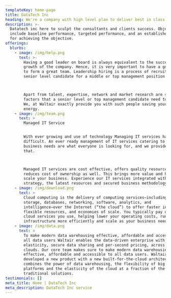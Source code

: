 ```yaml
---
templateKey: home-page
title: DataTech Inc
heading: We're a company with high level plan to deliver best in class services
description: >-
  Datatech inc here to sculpt the consultants and clients success. Objectives
  include baseline performance, targeted performance, and an established date
  for achieving the objective.
offerings:
  blurbs:
    - image: /img/help.png
      text: >-
        Having a good leader on board is always equivalent to the successful
        growth of the company. Hence, it is very important to have a good leader
        to form a great team. Leadership hiring is a process of recruiting a
        senior level candidate for a middle or top management position.



        Apart from talent, expertise, network and market research are some
        factors that a senior level or top management candidate need to possess.
        We, at Waltair exactly provide you with such people saving your time and
        energy.
    - image: /img/team.png
      text: >
        Managed IT Service


        With ever growing and use of technology Managing IT services has become
        difficult. An ever ready management of IT services catering to specific
        business needs are what everyone is looking for, and we provide exactly
        that.



        Managed IT services are cost effective, offers quality resources, and
        reduces cost of ownership as well. This brings more value and helps to
        scale your business. Experience our IT services integrated with
        strategy, the latest resources and secured business methodology.
    - image: /img/download.png
      text: >
        Cloud computing is the delivery of computing services—including servers,
        storage, databases, networking, software, analytics, and
        intelligence—over the Internet (“the cloud”) to offer faster innovation,
        flexible resources, and economies of scale. You typically pay only for
        cloud services you use, helping lower your operating costs, run your
        infrastructure more efficiently and scale as your business needs change.
    - image: /img/data.png
      text: >
        To make modern data warehousing effective, affordable and accessible to
        all data users Waltair enables the data-driven enterprise with instant
        elasticity, secure data sharing and per-second pricing, across multiple
        clouds. Our core team makes sure to make modern data warehousing
        effective, affordable and accessible to all data users. Waltair
        developed a new product with a new built-for-the-cloud architecture that
        combines the power of data warehousing, the flexibility of big data
        platforms and the elasticity of the cloud at a fraction of the cost of
        traditional solutions.
testimonials: []
meta_title: Home | DataTech Inc
meta_description: DataTech Inc service
---
```


